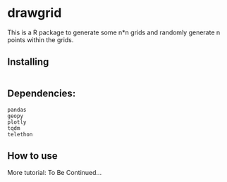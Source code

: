 # drawgrid

This is a R package to generate some n*n grids and randomly generate n points within the grids.

## Installing
```py

```

## Dependencies:
`pandas`  
`geopy`  
`plotly`  
`tqdm`  
`telethon`  

## How to use



More tutorial: To Be Continued...

